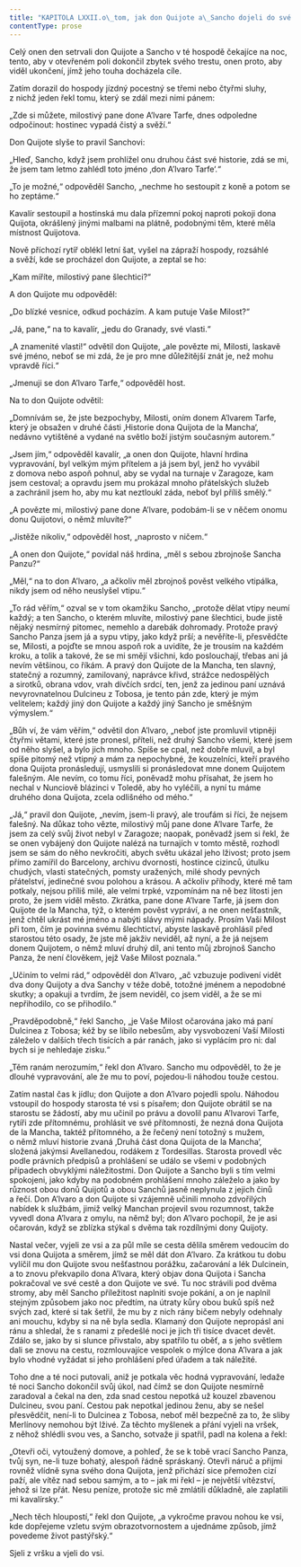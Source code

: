 ```yaml
---
title: "KAPITOLA LXXII.o\_tom, jak don Quijote a\_Sancho dojeli do své vsi."
contentType: prose
---
```


  

Celý onen den setrvali don Quijote a Sancho v té hospodě čekajíce na noc, tento, aby v otevřeném poli dokončil zbytek svého trestu, onen proto, aby viděl ukončení, jímž jeho touha docházela cíle.

Zatím dorazil do hospody jízdný pocestný se třemi nebo čtyřmi sluhy, z nichž jeden řekl tomu, který se zdál mezi nimi pánem:

„Zde si můžete, milostivý pane done A’lvare Tarfe, dnes odpoledne odpočinout: hostinec vypadá čistý a svěží.“

Don Quijote slyše to pravil Sanchovi:

„Hleď, Sancho, když jsem prohlížel onu druhou část své historie, zdá se mi, že jsem tam letmo zahlédl toto jméno ‚don A’lvaro Tarfe‘.“

„To je možné,“ odpověděl Sancho, „nechme ho sestoupit z koně a potom se ho zeptáme.“

Kavalír sestoupil a hostinská mu dala přízemní pokoj naproti pokoji dona Quijota, okrášlený jinými malbami na plátně, podobnými těm, které měla místnost Quijotova.

Nově příchozí rytíř oblékl letní šat, vyšel na zápraží hospody, rozsáhlé a svěží, kde se procházel don Quijote, a zeptal se ho:

„Kam míříte, milostivý pane šlechtici?“

A don Quijote mu odpověděl:

„Do blízké vesnice, odkud pocházím. A kam putuje Vaše Milost?“

„Já, pane,“ na to kavalír, „jedu do Granady, své vlasti.“

„A znamenité vlasti!“ odvětil don Quijote, „ale povězte mi, Milosti, laskavě své jméno, neboť se mi zdá, že je pro mne důležitější znát je, než mohu vpravdě říci.“

„Jmenuji se don A’lvaro Tarfe,“ odpověděl host.

Na to don Quijote odvětil:

„Domnívám se, že jste bezpochyby, Milosti, oním donem A’lvarem Tarfe, který je obsažen v druhé části ‚Historie dona Quijota de la Mancha‘, nedávno vytištěné a vydané na světlo boží jistým současným autorem.“

„Jsem jím,“ odpověděl kavalír, „a onen don Quijote, hlavní hrdina vypravování, byl velkým mým přítelem a já jsem byl, jenž ho vyvábil z domova nebo aspoň pohnul, aby se vydal na turnaje v Zaragoze, kam jsem cestoval; a opravdu jsem mu prokázal mnoho přátelských služeb a zachránil jsem ho, aby mu kat neztloukl záda, neboť byl příliš smělý.“

„A povězte mi, milostivý pane done A’lvare, podobám-li se v něčem onomu donu Quijotovi, o němž mluvíte?“

„Jistěže nikoliv,“ odpověděl host, „naprosto v ničem.“

„A onen don Quijote,“ povídal náš hrdina, „měl s sebou zbrojnoše Sancha Panzu?“

„Měl,“ na to don A’lvaro, „a ačkoliv měl zbrojnoš pověst velkého vtipálka, nikdy jsem od něho neuslyšel vtipu.“

„To rád věřím,“ ozval se v tom okamžiku Sancho, „protože dělat vtipy neumí každý; a ten Sancho, o kterém mluvíte, milostivý pane šlechtici, bude jistě nějaký nesmírný pitomec, nemehlo a darebák dohromady. Protože pravý Sancho Panza jsem já a sypu vtipy, jako když prší; a nevěříte-li, přesvědčte se, Milosti, a pojďte se mnou aspoň rok a uvidíte, že je trousím na každém kroku, a tolik a takové, že se mi smějí všichni, kdo poslouchají, třebas ani já nevím většinou, co říkám. A pravý don Quijote de la Mancha, ten slavný, statečný a rozumný, zamilovaný, naprávce křivd, strážce nedospělých a sirotků, obrana vdov, vrah dívčích srdcí, ten, jenž za jedinou paní uznává nevyrovnatelnou Dulcineu z Tobosa, je tento pán zde, který je mým velitelem; každý jiný don Quijote a každý jiný Sancho je směšným výmyslem.“

„Bůh ví, že vám věřím,“ odvětil don A’lvaro, „neboť jste promluvil vtipněji čtyřmi větami, které jste pronesl, příteli, než druhý Sancho všemi, které jsem od něho slyšel, a bylo jich mnoho. Spíše se cpal, než dobře mluvil, a byl spíše pitomý než vtipný a mám za nepochybné, že kouzelníci, kteří pravého dona Quijota pronásledují, usmyslili si pronásledovat mne donem Quijotem falešným. Ale nevím, co tomu říci, poněvadž mohu přísahat, že jsem ho nechal v Nunciově blázinci v Toledě, aby ho vyléčili, a nyní tu máme druhého dona Quijota, zcela odlišného od mého.“

„Já,“ pravil don Quijote, „nevím, jsem-li pravý, ale troufám si říci, že nejsem falešný. Na důkaz toho vězte, milostivý můj pane done A’lvare Tarfe, že jsem za celý svůj život nebyl v Zaragoze; naopak, poněvadž jsem si řekl, že se onen vybájený don Quijote nalézá na turnajích v tomto městě, rozhodl jsem se sám do něho nevkročiti, abych světu ukázal jeho lživost; proto jsem přímo zamířil do Barcelony, archivu dvornosti, hostince cizinců, útulku chudých, vlasti statečných, pomsty uražených, milé shody pevných přátelství, jedinečné svou polohou a krásou. A ačkoliv příhody, které mě tam potkaly, nejsou příliš milé, ale velmi trpké, vzpomínám na ně bez lítosti jen proto, že jsem viděl město. Zkrátka, pane done A’lvare Tarfe, já jsem don Quijote de la Mancha, týž, o kterém pověst vypráví, a ne onen nešťastník, jenž chtěl ukrást mé jméno a nabýti slávy mými nápady. Prosím Vaši Milost při tom, čím je povinna svému šlechtictví, abyste laskavě prohlásil před starostou této osady, že jste mě jakživ neviděl, až nyní, a že já nejsem donem Quijotem, o němž mluví druhý díl, ani tento můj zbrojnoš Sancho Panza, že není člověkem, jejž Vaše Milost poznala.“

„Učiním to velmi rád,“ odpověděl don A’lvaro, „ač vzbuzuje podivení vidět dva dony Quijoty a dva Sanchy v téže době, totožné jménem a nepodobné skutky; a opakuji a tvrdím, že jsem neviděl, co jsem viděl, a že se mi nepřihodilo, co se přihodilo.“

„Pravděpodobně,“ řekl Sancho, „je Vaše Milost očarována jako má paní Dulcinea z Tobosa; kéž by se líbilo nebesům, aby vysvobození Vaší Milosti záleželo v dalších třech tisících a pár ranách, jako si vyplácím pro ni: dal bych si je nehledaje zisku.“

„Těm ranám nerozumím,“ řekl don A’lvaro. Sancho mu odpověděl, to že je dlouhé vypravování, ale že mu to poví, pojedou-li náhodou touže cestou.

Zatím nastal čas k jídlu; don Quijote a don A’lvaro pojedli spolu. Náhodou vstoupil do hospody starosta té vsi s písařem; don Quijote obrátil se na starostu se žádostí, aby mu učinil po právu a dovolil panu A’lvarovi Tarfe, rytíři zde přítomnému, prohlásit ve své přítomnosti, že nezná dona Quijota de la Mancha, taktéž přítomného, a že řečený není totožný s mužem, o němž mluví historie zvaná ‚Druhá část dona Quijota de la Mancha‘, složená jakýmsi Avellanedou, rodákem z Tordesillas. Starosta provedl věc podle právních předpisů a prohlášení se událo se všemi v podobných případech obvyklými náležitostmi. Don Quijote a Sancho byli s tím velmi spokojeni, jako kdyby na podobném prohlášení mnoho záleželo a jako by různost obou donů Quijotů a obou Sanchů jasně neplynula z jejich činů a řečí. Don A’lvaro a don Quijote si vzájemně učinili mnoho zdvořilých nabídek k službám, jimiž velký Manchan projevil svou rozumnost, takže vyvedl dona A’lvara z omylu, na němž byl; don A’lvaro pochopil, že je asi očarován, když se zblízka stýkal s dvěma tak rozdílnými dony Quijoty.

Nastal večer, vyjeli ze vsi a za půl míle se cesta dělila směrem vedoucím do vsi dona Quijota a směrem, jímž se měl dát don A’lvaro. Za krátkou tu dobu vylíčil mu don Quijote svou nešťastnou porážku, začarování a lék Dulcinein, a to znovu překvapilo dona A’lvara, který objav dona Quijota i Sancha pokračoval ve své cestě a don Quijote ve své. Tu noc strávili pod dvěma stromy, aby měl Sancho příležitost naplniti svoje pokání, a on je naplnil stejným způsobem jako noc předtím, na útraty kůry obou buků spíš než svých zad, které si tak šetřil, že mu by z nich rány bičem nebyly odehnaly ani mouchu, kdyby si na ně byla sedla. Klamaný don Quijote nepropásl ani ránu a shledal, že s ranami z předešlé noci je jich tři tisíce dvacet devět. Zdálo se, jako by si slunce přivstalo, aby spatřilo tu oběť, a s jeho světlem dali se znovu na cestu, rozmlouvajíce vespolek o mýlce dona A’lvara a jak bylo vhodné vyžádat si jeho prohlášení před úřadem a tak náležité.

Toho dne a té noci putovali, aniž je potkala věc hodná vypravování, ledaže té noci Sancho dokončil svůj úkol, nad čímž se don Quijote nesmírně zaradoval a čekal na den, zda snad cestou nepotká už kouzel zbavenou Dulcineu, svou paní. Cestou pak nepotkal jedinou ženu, aby se nešel přesvědčit, není-li to Dulcinea z Tobosa, neboť měl bezpečně za to, že sliby Merlínovy nemohou být lživé. Za těchto myšlenek a přání vyjeli na vršek, z něhož shlédli svou ves, a Sancho, sotvaže ji spatřil, padl na kolena a řekl:

„Otevři oči, vytoužený domove, a pohleď, že se k tobě vrací Sancho Panza, tvůj syn, ne-li tuze bohatý, alespoň řádně spráskaný. Otevři náruč a přijmi rovněž vlídně syna svého dona Quijota, jenž přichází sice přemožen cizí paží, ale vítěz nad sebou samým, a to – jak mi řekl – je největší vítězství, jehož si lze přát. Nesu peníze, protože sic mě zmlátili důkladně, ale zaplatili mi kavalírsky.“

„Nech těch hloupostí,“ řekl don Quijote, „a vykročme pravou nohou ke vsi, kde dopřejeme vzletu svým obrazotvornostem a ujednáme způsob, jímž povedeme život pastýřský.“

Sjeli z vršku a vjeli do vsi.
